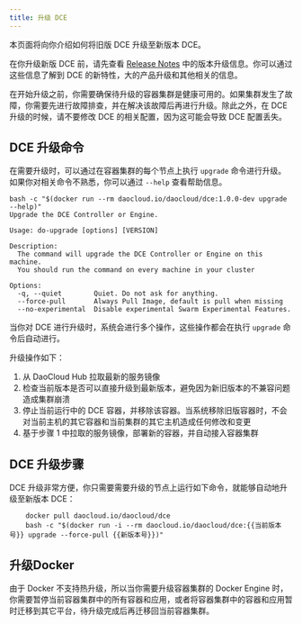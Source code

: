 ```yaml
---
title: 升级 DCE
---
```


本页面将向你介绍如何将旧版 DCE 升级至新版本 DCE。

在你升级新版 DCE 前，请先查看 [Release Notes](http://docs.daocloud.io/daocloud-enterprise/release-notes) 中的版本升级信息。你可以通过这些信息了解到 DCE 的新特性，大的产品升级和其他相关的信息。

在开始升级之前，你需要确保待升级的容器集群是健康可用的。如果集群发生了故障，你需要先进行故障排查，并在解决该故障后再进行升级。除此之外，在 DCE 升级的时候，请不要修改 DCE 的相关配置，因为这可能会导致 DCE 配置丢失。


## DCE 升级命令

在需要升级时，可以通过在容器集群的每个节点上执行 `upgrade` 命令进行升级。如果你对相关命令不熟悉，你可以通过 `--help` 查看帮助信息。
```
bash -c "$(docker run --rm daocloud.io/daocloud/dce:1.0.0-dev upgrade --help)"
Upgrade the DCE Controller or Engine.

Usage: do-upgrade [options] [VERSION]

Description:
  The command will upgrade the DCE Controller or Engine on this machine.
  You should run the command on every machine in your cluster

Options:
  -q, --quiet        Quiet. Do not ask for anything.
  --force-pull       Always Pull Image, default is pull when missing
  --no-experimental  Disable experimental Swarm Experimental Features.
```

当你对 DCE 进行升级时，系统会进行多个操作，这些操作都会在执行 `upgrade` 命令后自动进行。

升级操作如下：
1. 从 DaoCloud Hub 拉取最新的服务镜像
2. 检查当前版本是否可以直接升级到最新版本，避免因为新旧版本的不兼容问题造成集群崩溃
3. 停止当前运行中的 DCE 容器，并移除该容器。当系统移除旧版容器时，不会对当前主机的其它容器和当前集群的其它主机造成任何修改和变更
4. 基于步骤 1 中拉取的服务镜像，部署新的容器，并自动接入容器集群

## DCE 升级步骤

DCE 升级非常方便，你只需要需要升级的节点上运行如下命令，就能够自动地升级至新版本 DCE：
```
	docker pull daocloud.io/daocloud/dce
	bash -c "$(docker run -i --rm daocloud.io/daocloud/dce:{{当前版本号}} upgrade --force-pull {{新版本号}})"
```

## 升级Docker

由于 Docker 不支持热升级，所以当你需要升级容器集群的 Docker Engine 时，你需要暂停当前容器集群中的所有容器和应用，或者将容器集群中的容器和应用暂时迁移到其它平台，待升级完成后再迁移回当前容器集群。
